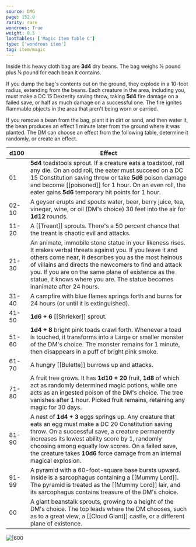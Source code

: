 ```yaml
---
source: DMG
page: 152.0
rarity: rare
wondrous: True
weight: 0.5
lootTables: ['Magic Item Table C']
type: ['wondrous item']
tag: item/magic
---
```


Inside this heavy cloth bag are **3d4** dry beans. The bag weighs ½ pound plus ¼ pound for each bean it contains.

If you dump the bag's contents out on the ground, they explode in a 10-foot radius, extending from the beans. Each creature in the area, including you, must make a DC 15 Dexterity saving throw, taking **5d4** fire damage on a failed save, or half as much damage on a successful one. The fire ignites flammable objects in the area that aren't being worn or carried.

If you remove a bean from the bag, plant it in dirt or sand, and then water it, the bean produces an effect 1 minute later from the ground where it was planted. The DM can choose an effect from the following table, determine it randomly, or create an effect.

|**d100**|Effect|
|--|------------|
|01|**5d4** toadstools sprout. If a creature eats a toadstool, roll any die. On an odd roll, the eater must succeed on a DC 15 Constitution saving throw or take **5d6** poison damage and become [[poisoned]] for 1 hour. On an even roll, the eater gains **5d6** temporary hit points for 1 hour.|
|02-10|A geyser erupts and spouts water, beer, berry juice, tea, vinegar, wine, or oil (DM's choice) 30 feet into the air for **1d12** rounds.|
|11-20|A [[Treant]] sprouts. There's a 50 percent chance that the treant is chaotic evil and attacks.|
|21-30|An animate, immobile stone statue in your likeness rises. It makes verbal threats against you. If you leave it and others come near, it describes you as the most heinous of villains and directs the newcomers to find and attack you. If you are on the same plane of existence as the statue, it knows where you are. The statue becomes inanimate after 24 hours.|
|31-40|A campfire with blue flames springs forth and burns for 24 hours (or until it is extinguished).|
|41-50|**1d6 + 6** [[Shrieker]] sprout.|
|51-60|**1d4 + 8** bright pink toads crawl forth. Whenever a toad is touched, it transforms into a Large or smaller monster of the DM's choice. The monster remains for 1 minute, then disappears in a puff of bright pink smoke.|
|61-70|A hungry [[Bulette]] burrows up and attacks.|
|71-80|A fruit tree grows. It has **1d10 + 20** fruit, **1d8** of which act as randomly determined magic potions, while one acts as an ingested poison of the DM's choice. The tree vanishes after 1 hour. Picked fruit remains, retaining any magic for 30 days.|
|81-90|A nest of **1d4 + 3** eggs springs up. Any creature that eats an egg must make a DC 20 Constitution saving throw. On a successful save, a creature permanently increases its lowest ability score by 1, randomly choosing among equally low scores. On a failed save, the creature takes **10d6** force damage from an internal magical explosion.|
|91-99|A pyramid with a 60-foot-square base bursts upward. Inside is a sarcophagus containing a [[Mummy Lord]]. The pyramid is treated as the [[Mummy Lord]] lair, and its sarcophagus contains treasure of the DM's choice.|
|00|A giant beanstalk sprouts, growing to a height of the DM's choice. The top leads where the DM chooses, such as to a great view, a [[Cloud Giant]] castle, or a different plane of existence.|


![|600](https://5e.tools/img/items/DMG/Bag%20of%20Beans.jpg)